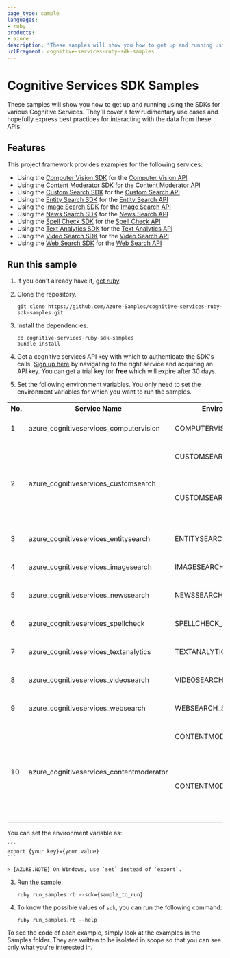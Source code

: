 ```yaml
---
page_type: sample
languages:
- ruby
products:
- azure
description: "These samples will show you how to get up and running using the SDKs for various Cognitive Services."
urlFragment: cognitive-services-ruby-sdk-samples
---
```


# Cognitive Services SDK Samples

These samples will show you how to get up and running using the SDKs for various Cognitive Services. They'll cover a few rudimentary use cases and hopefully express best practices for interacting with the data from these APIs.

## Features

This project framework provides examples for the following services:

* Using the [Computer Vision SDK](https://rubygems.org/gems/azure_cognitiveservices_computervision) for the [Computer Vision API](https://azure.microsoft.com/en-us/services/cognitive-services/computer-vision/)
* Using the [Content Moderator SDK](https://rubygems.org/gems/azure_cognitiveservices_contentmoderator) for the [Content Moderator API](https://azure.microsoft.com/en-us/services/cognitive-services/content-moderator/)
* Using the [Custom Search SDK](https://rubygems.org/gems/azure_cognitiveservices_customsearch) for the [Custom Search API](https://azure.microsoft.com/en-us/services/cognitive-services/bing-custom-search/)
* Using the [Entity Search SDK](https://rubygems.org/gems/azure_cognitiveservices_entitysearch) for the [Entity Search API](https://azure.microsoft.com/en-us/services/cognitive-services/bing-entity-search-api/)
* Using the [Image Search SDK](https://rubygems.org/gems/azure_cognitiveservices_imagesearch) for the [Image Search API](https://azure.microsoft.com/en-us/services/cognitive-services/bing-image-search-api/)
* Using the [News Search SDK](https://rubygems.org/gems/azure_cognitiveservices_newssearch) for the [News Search API](https://azure.microsoft.com/en-us/services/cognitive-services/bing-news-search-api/)
* Using the [Spell Check SDK](https://rubygems.org/gems/azure_cognitiveservices_spellcheck) for the [Spell Check API](https://azure.microsoft.com/en-us/services/cognitive-services/spell-check/)
* Using the [Text Analytics SDK](https://rubygems.org/gems/azure_cognitiveservices_textanalytics) for the [Text Analytics API](https://azure.microsoft.com/en-us/services/cognitive-services/text-analytics/)
* Using the [Video Search SDK](https://rubygems.org/gems/azure_cognitiveservices_videosearch) for the [Video Search API](https://azure.microsoft.com/en-us/services/cognitive-services/bing-video-search-api/)
* Using the [Web Search SDK](https://rubygems.org/gems/azure_cognitiveservices_websearch) for the [Web Search API](https://azure.microsoft.com/en-us/services/cognitive-services/bing-web-search-api/)

## Run this sample


1. If you don't already have it, [get ruby](https://www.ruby-lang.org/en/documentation/installation/).

1. Clone the repository.

    ```
    git clone https://github.com/Azure-Samples/cognitive-services-ruby-sdk-samples.git
    ```

1. Install the dependencies.

    ```
    cd cognitive-services-ruby-sdk-samples
    bundle install
    ```

1. Get a cognitive services API key with which to authenticate the SDK's calls. [Sign up here](https://azure.microsoft.com/en-us/services/cognitive-services/directory/) by navigating to the right service and acquiring an API key. You can get a trial key for **free** which will expire after 30 days.

2. Set the following environment variables. You only need to set the environment variables for which you want to run the samples.

<table>
  <tr>
    <th>No.</th>
    <th>Service Name</th>
    <th>Environment Variable to set</th>
    <th>Notes</th>
  </tr>
  <tr>
    <td>1</td>
    <td>azure_cognitiveservices_computervision</td>
    <td>COMPUTERVISION_SUBSCRIPTION_KEY</td>
    <td>Your Service Key</td>
  </tr>
  <tr>
    <td rowspan=2>2</td>
    <td rowspan=2>azure_cognitiveservices_customsearch</td>
    <td>CUSTOMSEARCH_SUBSCRIPTION_KEY</td>
    <td>Your Service Key</td>
  </tr>
  <tr>
    <td>CUSTOMSEARCH_SEARCH_CONFIG</td>
    <td>You can set up the search config <a href="https://www.customsearch.ai">here</a></td>
  </tr>
  <tr>
    <td>3</td>
    <td>azure_cognitiveservices_entitysearch</td>
    <td>ENTITYSEARCH_SUBSCRIPTION_KEY</td>
    <td>Your Service Key</td>
  </tr>
  <tr>
    <td>4</td>
    <td>azure_cognitiveservices_imagesearch</td>
    <td>IMAGESEARCH_SUBSCRIPTION_KEY</td>
    <td>Your Service Key</td>
  </tr>
  <tr>
    <td>5</td>
    <td>azure_cognitiveservices_newssearch</td>
    <td>NEWSSEARCH_SUBSCRIPTION_KEY</td>
    <td>Your Service Key</td>
  </tr>
  <tr>
    <td>6</td>
    <td>azure_cognitiveservices_spellcheck</td>
    <td>SPELLCHECK_SUBSCRIPTION_KEY</td>
    <td>Your Service Key</td>
  </tr>
  <tr>
    <td>7</td>
    <td>azure_cognitiveservices_textanalytics</td>
    <td>TEXTANALYTICS_SUBSCRIPTION_KEY</td>
    <td>Your Service Key</td>
  </tr>
  <tr>
    <td>8</td>
    <td>azure_cognitiveservices_videosearch</td>
    <td>VIDEOSEARCH_SUBSCRIPTION_KEY</td>
    <td>Your Service Key</td>
  </tr>
  <tr>
    <td>9</td>
    <td>azure_cognitiveservices_websearch</td>
    <td>WEBSEARCH_SUBSCRIPTION_KEY</td>
    <td>Your Service Key</td>
  </tr>
  <tr>
    <td rowspan=2>10</td>
    <td rowspan=2>azure_cognitiveservices_contentmoderator</td>
    <td>CONTENTMODERATOR_SUBSCRIPTION_KEY</td>
    <td>Your Service Key</td>
  </tr>
  <tr>
    <td>CONTENTMODERATOR_TEAM_NAME</td>
    <td>You can create and get the team name <a href="http://contentmoderator.cognitive.microsoft.com/">here</a></td>
  </tr>
</table>

You can set the environment variable as:

    ```
    export {your key}={your value}
    ```

    > [AZURE.NOTE] On Windows, use `set` instead of `export`.

3. Run the sample.

    ```
    ruby run_samples.rb --sdk={sample_to_run}
    ```

4. To know the possible values of ```sdk```, you can run the following command:

    ```
    ruby run_samples.rb --help
    ```

To see the code of each example, simply look at the examples in the Samples folder. They are written to be isolated in scope so that you can see only what you're interested in.
